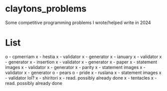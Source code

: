 # claytons_problems
Some competitive programming problems I wrote/helped write in 2024

# List
o - cpmerriam
x - hestia
    x - validator
    x - generator
x - ianuary
    x - validator
    x - generator
x - insertion
    x - validator
    x - generator
x - paper
    x - statement images
    x - validator
    x - generator
x - parity
    x - statement images
    x - validator
    x - generator
o - pears
o - pride
x - ruslana
    x - statement images
    x - validator lol?
x - shiritori
    x - read. possibly already done
x - tentacles
    x - read. possibly already done
